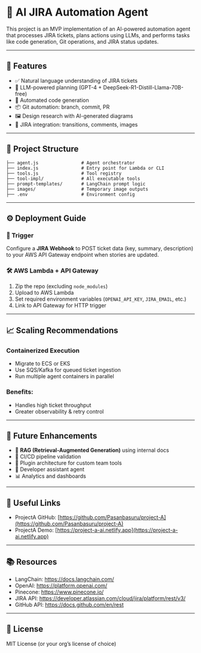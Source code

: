 # 🧠 AI JIRA Automation Agent

This project is an MVP implementation of an AI-powered automation agent that processes JIRA tickets, plans actions using LLMs, and performs tasks like code generation, Git operations, and JIRA status updates.

---

## 🚀 Features

- ✅ Natural language understanding of JIRA tickets
- 🧠 LLM-powered planning (GPT-4 + DeepSeek-R1-Distill-Llama-70B-free)
- 🧪 Automated code generation
- 📦 Git automation: branch, commit, PR
- 🖼️ Design research with AI-generated diagrams
- 📌 JIRA integration: transitions, comments, images

---

## 📁 Project Structure

```
├── agent.js                # Agent orchestrator
├── index.js                # Entry point for Lambda or CLI
├── tools.js                # Tool registry
├── tool-impl/              # All executable tools
├── prompt-templates/       # LangChain prompt logic
├── images/                 # Temporary image outputs
├── .env                    # Environment config
```

---

## ⚙️ Deployment Guide

### 🔗 Trigger

Configure a **JIRA Webhook** to POST ticket data (key, summary, description) to your AWS API Gateway endpoint when stories are updated.

### 🛠 AWS Lambda + API Gateway

1. Zip the repo (excluding `node_modules`)
2. Upload to AWS Lambda
3. Set required environment variables (`OPENAI_API_KEY`, `JIRA_EMAIL`, etc.)
4. Link to API Gateway for HTTP trigger

---

## 📈 Scaling Recommendations

### Containerized Execution

- Migrate to ECS or EKS
- Use SQS/Kafka for queued ticket ingestion
- Run multiple agent containers in parallel

### Benefits:
- Handles high ticket throughput
- Greater observability & retry control

---

## 🔮 Future Enhancements

- 🧠 **RAG (Retrieval-Augmented Generation)** using internal docs
- 🔧 CI/CD pipeline validation
- 🧩 Plugin architecture for custom team tools
- 🤖 Developer assistant agent
- 📊 Analytics and dashboards

---

## 🔗 Useful Links

- ProjectA GitHub: [https://github.com/Pasanbasuru/project-A](https://github.com/Pasanbasuru/project-A)
- ProjectA Demo: [https://project-a-ai.netlify.app](https://project-a-ai.netlify.app)

---

## 📚 Resources

- LangChain: https://docs.langchain.com/
- OpenAI: https://platform.openai.com/
- Pinecone: https://www.pinecone.io/
- JIRA API: https://developer.atlassian.com/cloud/jira/platform/rest/v3/
- GitHub API: https://docs.github.com/en/rest

---

## 🏁 License

MIT License (or your org’s license of choice)
